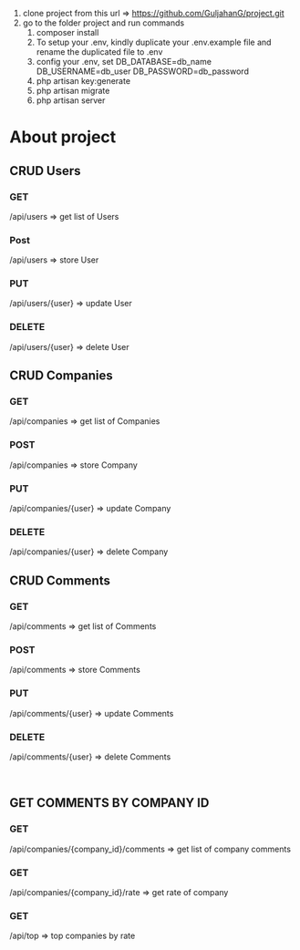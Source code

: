 1. clone project from this url => https://github.com/GuljahanG/project.git
2. go to the folder project and run commands
	1. composer install
	2. To setup your .env, kindly duplicate your .env.example file and rename the duplicated file to .env
	3. config your .env, set DB_DATABASE=db_name DB_USERNAME=db_user DB_PASSWORD=db_password
	4. php artisan key:generate
	5. php artisan migrate
	6. php artisan server

<h1>About project</h1>

<h2>CRUD Users</h2>
<h3>GET</h3>
<p>/api/users =>  get list of Users</p>
<h3>Post</h3>
<p>/api/users => store User</p>
<h3>PUT</h3>
<p>/api/users/{user} => update User</p>
<h3>DELETE</h3>
<p>/api/users/{user} => delete User</p>

<h2>CRUD Companies</h2>
<h3>GET</h3>
<p>/api/companies =>  get list of Companies</p>
<h3>POST</h3>
<p>/api/companies => store Company</p>
<h3>PUT</h3>
<p>/api/companies/{user} => update Company</p>
<h3>DELETE</h3>
<p>/api/companies/{user} => delete Company</p>

<h2>CRUD Comments</h2>

<h3>GET</h3>
<p>/api/comments =>  get list of Comments</p>
<h3>POST</h3>
<p>/api/comments => store Comments</p>
<h3>PUT</h3>
<p>/api/comments/{user} => update Comments</p>
<h3>DELETE</h3>
<p>/api/comments/{user} => delete Comments</p>
<br>

<h2>GET COMMENTS BY COMPANY ID</h2>
<h3>GET</h3>
<p>/api/companies/{company_id}/comments =>  get list of company comments</p>

<h3>GET</h3>
<p>/api/companies/{company_id}/rate => get rate of company</p>
<h3>GET</h3>
<p>/api/top => top companies by rate</p>
